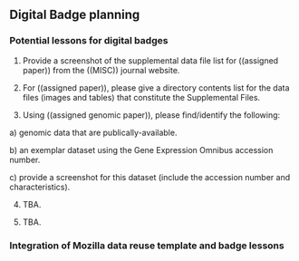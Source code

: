 ## Digital Badge planning

### Potential lessons for digital badges

1. Provide a screenshot of the supplemental data file list for ((assigned paper)) from the ((MISC)) journal website.

2. For ((assigned paper)), please give a directory contents list for the data files (images and tables) that constitute the Supplemental Files.

3. Using ((assigned genomic paper)), please find/identify the following: 

a) genomic data that are publically-available.

b) an exemplar dataset using the Gene Expression Omnibus accession number.

c) provide a screenshot for this dataset (include the accession number and characteristics).

4. TBA.

5. TBA.

### Integration of Mozilla data reuse template and badge lessons

